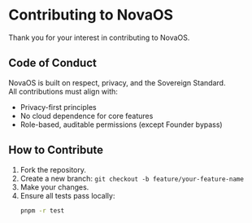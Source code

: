 # Contributing to NovaOS

Thank you for your interest in contributing to NovaOS.

## Code of Conduct
NovaOS is built on respect, privacy, and the Sovereign Standard.  
All contributions must align with:
- Privacy-first principles
- No cloud dependence for core features
- Role-based, auditable permissions (except Founder bypass)

## How to Contribute
1. Fork the repository.
2. Create a new branch: `git checkout -b feature/your-feature-name`
3. Make your changes.
4. Ensure all tests pass locally:
   ```bash
   pnpm -r test
